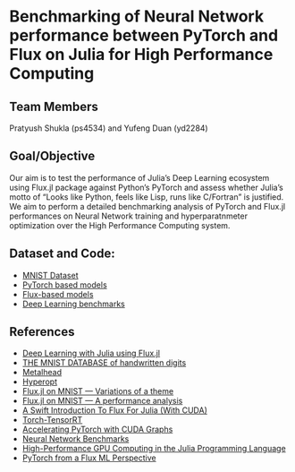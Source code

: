 # Benchmarking of Neural Network performance between PyTorch and Flux on Julia for High Performance Computing
## Team Members
Pratyush Shukla (ps4534) and Yufeng Duan (yd2284)

## Goal/Objective
Our aim is to test the performance of Julia’s Deep Learning ecosystem using Flux.jl package against Python’s PyTorch and assess whether Julia’s motto of “Looks like Python, feels like Lisp, runs like C/Fortran” is justified. We aim to perform a detailed benchmarking analysis of PyTorch and Flux.jl performances on Neural Network training and hyperparatnmeter optimization over the High Performance Computing system.

## Dataset and Code:
* [MNIST Dataset](http://yann.lecun.com/exdb/mnist/)
* [PyTorch based models](https://github.com/pytorch/examples)
* [Flux-based models](https://fluxml.ai/Flux.jl/v0.2/examples/logreg.html)
* [Deep Learning benchmarks](https://github.com/avik-pal/DeepLearningBenchmarks)

## References
* [Deep Learning with Julia using Flux.jl](https://deeplearningwithjulia.com/)
* [THE MNIST DATABASE of handwritten digits](http://yann.lecun.com/exdb/mnist/)
* [Metalhead](https://github.com/FluxML/Metalhead.jl)
* [Hyperopt](https://github.com/baggepinnen/Hyperopt.jl)
* [Flux.jl on MNIST — Variations of a theme](https://towardsdatascience.com/flux-jl-on-mnist-variations-of-a-theme-c3cd7a949f8c)
* [Flux.jl on MNIST — A performance analysis](https://towardsdatascience.com/flux-jl-on-mnist-a-performance-analysis-c660c2ffd330)
* [A Swift Introduction To Flux For Julia (With CUDA)](https://towardsdatascience.com/a-swift-introduction-to-flux-for-julia-with-cuda-9d87c535312c)
* [Torch-TensorRT](https://pytorch.org/TensorRT/)
* [Accelerating PyTorch with CUDA Graphs](https://pytorch.org/blog/accelerating-pytorch-with-cuda-graphs/)
* [Neural Network Benchmarks](https://towardsdatascience.com/neural-network-benchmarks-82d48425c21b)
* [High-Performance GPU Computing in the Julia Programming Language](https://developer.nvidia.com/blog/gpu-computing-julia-programming-language/)
* [PyTorch from a Flux ML Perspective](https://python.plainenglish.io/python-experience-in-machine-learning-from-julia-perspective-fe24e42eee4a)